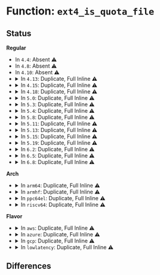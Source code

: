 # Function: <code>ext4_is_quota_file</code>

## Status
<b>Regular</b>
<ul>
<li>
In <code>4.4</code>: Absent ⚠️
</li>
<li>
In <code>4.8</code>: Absent ⚠️
</li>
<li>
In <code>4.10</code>: Absent ⚠️
</li>
<li>
<details>
<summary>In <code>4.13</code>: Duplicate, Full Inline ⚠️</summary>

**Collision:** Static Duplication

**Inline:** Full

**Transformation:** False

**Instances:**

```
In fs/ext4/inode.c (ffffffff812fff20)
Location: fs/ext4/ext4.h:2106
Inline: True
Inline callers:
  - fs/ext4/inode.c:ext4_map_blocks
```
```
In fs/ext4/ioctl.c (ffffffff81309a73)
Location: fs/ext4/ext4.h:2106
Inline: True
Inline callers:
  - fs/ext4/ioctl.c:ext4_ioctl
  - fs/ext4/ioctl.c:ext4_ioctl_setflags
```
```
In fs/ext4/mballoc.c (ffffffff81310b39)
Location: fs/ext4/ext4.h:2106
Inline: True
Inline callers:
  - fs/ext4/mballoc.c:ext4_mb_new_blocks
```
```
In fs/ext4/move_extent.c (ffffffff81315caf)
Location: fs/ext4/ext4.h:2106
Inline: True
Inline callers:
  - fs/ext4/move_extent.c:ext4_move_extents
  - fs/ext4/move_extent.c:ext4_move_extents
```
</details>
</li>
<li>
<details>
<summary>In <code>4.15</code>: Duplicate, Full Inline ⚠️</summary>

**Collision:** Static Duplication

**Inline:** Full

**Transformation:** False

**Instances:**

```
In fs/ext4/inode.c (ffffffff81324740)
Location: fs/ext4/ext4.h:2066
Inline: True
Inline callers:
  - fs/ext4/inode.c:ext4_map_blocks
```
```
In fs/ext4/ioctl.c (ffffffff8132e505)
Location: fs/ext4/ext4.h:2066
Inline: True
Inline callers:
  - fs/ext4/ioctl.c:ext4_ioctl
  - fs/ext4/ioctl.c:ext4_ioctl_setflags
```
```
In fs/ext4/mballoc.c (ffffffff813359d8)
Location: fs/ext4/ext4.h:2066
Inline: True
Inline callers:
  - fs/ext4/mballoc.c:ext4_mb_new_blocks
```
```
In fs/ext4/move_extent.c (ffffffff8133a515)
Location: fs/ext4/ext4.h:2066
Inline: True
Inline callers:
  - fs/ext4/move_extent.c:ext4_move_extents
  - fs/ext4/move_extent.c:ext4_move_extents
```
</details>
</li>
<li>
<details>
<summary>In <code>4.18</code>: Duplicate, Full Inline ⚠️</summary>

**Collision:** Static Duplication

**Inline:** Full

**Transformation:** False

**Instances:**

```
In fs/ext4/inode.c (ffffffff81352ab8)
Location: fs/ext4/ext4.h:2067
Inline: True
Inline callers:
  - fs/ext4/inode.c:ext4_map_blocks
```
```
In fs/ext4/ioctl.c (ffffffff8135cb76)
Location: fs/ext4/ext4.h:2067
Inline: True
Inline callers:
  - fs/ext4/ioctl.c:ext4_ioctl
  - fs/ext4/ioctl.c:ext4_ioctl_setflags
```
```
In fs/ext4/mballoc.c (ffffffff81363bd8)
Location: fs/ext4/ext4.h:2067
Inline: True
Inline callers:
  - fs/ext4/mballoc.c:ext4_mb_new_blocks
```
```
In fs/ext4/move_extent.c (ffffffff81368aba)
Location: fs/ext4/ext4.h:2067
Inline: True
Inline callers:
  - fs/ext4/move_extent.c:ext4_move_extents
  - fs/ext4/move_extent.c:ext4_move_extents
```
</details>
</li>
<li>
<details>
<summary>In <code>5.0</code>: Duplicate, Full Inline ⚠️</summary>

**Collision:** Static Duplication

**Inline:** Full

**Transformation:** False

**Instances:**

```
In fs/ext4/inode.c (ffffffff8136abd8)
Location: fs/ext4/ext4.h:2080
Inline: True
Inline callers:
  - fs/ext4/inode.c:ext4_map_blocks
```
```
In fs/ext4/ioctl.c (ffffffff81374fd1)
Location: fs/ext4/ext4.h:2080
Inline: True
Inline callers:
  - fs/ext4/ioctl.c:ext4_ioctl
  - fs/ext4/ioctl.c:ext4_ioctl_setflags
```
```
In fs/ext4/mballoc.c (ffffffff8137be78)
Location: fs/ext4/ext4.h:2080
Inline: True
Inline callers:
  - fs/ext4/mballoc.c:ext4_mb_new_blocks
```
```
In fs/ext4/move_extent.c (ffffffff81380f4c)
Location: fs/ext4/ext4.h:2080
Inline: True
Inline callers:
  - fs/ext4/move_extent.c:ext4_move_extents
  - fs/ext4/move_extent.c:ext4_move_extents
```
</details>
</li>
<li>
<details>
<summary>In <code>5.3</code>: Duplicate, Full Inline ⚠️</summary>

**Collision:** Static Duplication

**Inline:** Full

**Transformation:** False

**Instances:**

```
In fs/ext4/inode.c (ffffffff81394137)
Location: fs/ext4/ext4.h:2104
Inline: True
Inline callers:
  - fs/ext4/inode.c:ext4_map_blocks
```
```
In fs/ext4/ioctl.c (ffffffff8139e6bf)
Location: fs/ext4/ext4.h:2104
Inline: True
Inline callers:
  - fs/ext4/ioctl.c:ext4_ioctl
  - fs/ext4/ioctl.c:ext4_ioctl_setflags
```
```
In fs/ext4/mballoc.c (ffffffff813a5fc8)
Location: fs/ext4/ext4.h:2104
Inline: True
Inline callers:
  - fs/ext4/mballoc.c:ext4_mb_new_blocks
```
```
In fs/ext4/move_extent.c (ffffffff813aa26e)
Location: fs/ext4/ext4.h:2104
Inline: True
Inline callers:
  - fs/ext4/move_extent.c:ext4_move_extents
  - fs/ext4/move_extent.c:ext4_move_extents
```
</details>
</li>
<li>
<details>
<summary>In <code>5.4</code>: Duplicate, Full Inline ⚠️</summary>

**Collision:** Static Duplication

**Inline:** Full

**Transformation:** False

**Instances:**

```
In fs/ext4/inode.c (ffffffff813acac9)
Location: fs/ext4/ext4.h:2162
Inline: True
Inline callers:
  - fs/ext4/inode.c:ext4_map_blocks
```
```
In fs/ext4/ioctl.c (ffffffff813b7457)
Location: fs/ext4/ext4.h:2162
Inline: True
Inline callers:
  - fs/ext4/ioctl.c:ext4_ioctl
  - fs/ext4/ioctl.c:ext4_ioctl_setflags
```
```
In fs/ext4/mballoc.c (ffffffff813bee38)
Location: fs/ext4/ext4.h:2162
Inline: True
Inline callers:
  - fs/ext4/mballoc.c:ext4_mb_new_blocks
```
```
In fs/ext4/move_extent.c (ffffffff813c319e)
Location: fs/ext4/ext4.h:2162
Inline: True
Inline callers:
  - fs/ext4/move_extent.c:ext4_move_extents
  - fs/ext4/move_extent.c:ext4_move_extents
```
</details>
</li>
<li>
<details>
<summary>In <code>5.8</code>: Duplicate, Full Inline ⚠️</summary>

**Collision:** Static Duplication

**Inline:** Full

**Transformation:** False

**Instances:**

```
In fs/ext4/inode.c (ffffffff813f8d9b)
Location: fs/ext4/ext4.h:2260
Inline: True
Inline callers:
  - fs/ext4/inode.c:ext4_map_blocks
```
```
In fs/ext4/ioctl.c (ffffffff81400fea)
Location: fs/ext4/ext4.h:2260
Inline: True
Inline callers:
  - fs/ext4/ioctl.c:ext4_ioctl_setflags
```
```
In fs/ext4/mballoc.c (ffffffff8140af08)
Location: fs/ext4/ext4.h:2260
Inline: True
Inline callers:
  - fs/ext4/mballoc.c:ext4_mb_new_blocks
```
```
In fs/ext4/move_extent.c (ffffffff8140e71b)
Location: fs/ext4/ext4.h:2260
Inline: True
Inline callers:
  - fs/ext4/move_extent.c:mext_check_arguments
  - fs/ext4/move_extent.c:mext_check_arguments
```
</details>
</li>
<li>
<details>
<summary>In <code>5.11</code>: Duplicate, Full Inline ⚠️</summary>

**Collision:** Static Duplication

**Inline:** Full

**Transformation:** False

**Instances:**

```
In fs/ext4/inode.c (ffffffff8140b418)
Location: fs/ext4/ext4.h:2385
Inline: True
Inline callers:
  - fs/ext4/inode.c:ext4_map_blocks
```
```
In fs/ext4/ioctl.c (ffffffff814138aa)
Location: fs/ext4/ext4.h:2385
Inline: True
Inline callers:
  - fs/ext4/ioctl.c:ext4_ioctl_setflags
```
```
In fs/ext4/mballoc.c (ffffffff8141e378)
Location: fs/ext4/ext4.h:2385
Inline: True
Inline callers:
  - fs/ext4/mballoc.c:ext4_mb_new_blocks
```
```
In fs/ext4/move_extent.c (ffffffff81421bcb)
Location: fs/ext4/ext4.h:2385
Inline: True
Inline callers:
  - fs/ext4/move_extent.c:mext_check_arguments
  - fs/ext4/move_extent.c:mext_check_arguments
```
</details>
</li>
<li>
<details>
<summary>In <code>5.13</code>: Duplicate, Full Inline ⚠️</summary>

**Collision:** Static Duplication

**Inline:** Full

**Transformation:** False

**Instances:**

```
In fs/ext4/inode.c (ffffffff814114d8)
Location: fs/ext4/ext4.h:2437
Inline: True
Inline callers:
  - fs/ext4/inode.c:ext4_map_blocks
```
```
In fs/ext4/ioctl.c (ffffffff814195b2)
Location: fs/ext4/ext4.h:2437
Inline: True
Inline callers:
  - fs/ext4/ioctl.c:ext4_ioctl_setproject
  - fs/ext4/ioctl.c:ext4_ioctl_setflags
```
```
In fs/ext4/mballoc.c (ffffffff81424ce8)
Location: fs/ext4/ext4.h:2437
Inline: True
Inline callers:
  - fs/ext4/mballoc.c:ext4_mb_new_blocks
```
```
In fs/ext4/move_extent.c (ffffffff814283d1)
Location: fs/ext4/ext4.h:2437
Inline: True
Inline callers:
  - fs/ext4/move_extent.c:mext_check_arguments
  - fs/ext4/move_extent.c:mext_check_arguments
```
</details>
</li>
<li>
<details>
<summary>In <code>5.15</code>: Duplicate, Full Inline ⚠️</summary>

**Collision:** Static Duplication

**Inline:** Full

**Transformation:** False

**Instances:**

```
In fs/ext4/inode.c (ffffffff81464523)
Location: fs/ext4/ext4.h:2507
Inline: True
Inline callers:
  - fs/ext4/inode.c:ext4_map_blocks
```
```
In fs/ext4/ioctl.c (ffffffff8146c7a2)
Location: fs/ext4/ext4.h:2507
Inline: True
Inline callers:
  - fs/ext4/ioctl.c:ext4_ioctl_setproject
  - fs/ext4/ioctl.c:ext4_ioctl_setflags
```
```
In fs/ext4/mballoc.c (ffffffff814789ea)
Location: fs/ext4/ext4.h:2507
Inline: True
Inline callers:
  - fs/ext4/mballoc.c:ext4_mb_new_blocks
```
```
In fs/ext4/move_extent.c (ffffffff8147c091)
Location: fs/ext4/ext4.h:2507
Inline: True
Inline callers:
  - fs/ext4/move_extent.c:mext_check_arguments
  - fs/ext4/move_extent.c:mext_check_arguments
```
</details>
</li>
<li>
<details>
<summary>In <code>5.19</code>: Duplicate, Full Inline ⚠️</summary>

**Collision:** Static Duplication

**Inline:** Full

**Transformation:** False

**Instances:**

```
In fs/ext4/inode.c (ffffffff814e3b16)
Location: fs/ext4/ext4.h:2512
Inline: True
Inline callers:
  - fs/ext4/inode.c:ext4_map_blocks
```
```
In fs/ext4/ioctl.c (ffffffff814ece0d)
Location: fs/ext4/ext4.h:2512
Inline: True
Inline callers:
  - fs/ext4/ioctl.c:ext4_ioctl_setproject
  - fs/ext4/ioctl.c:ext4_ioctl_setflags
```
```
In fs/ext4/mballoc.c (ffffffff814fb1d2)
Location: fs/ext4/ext4.h:2512
Inline: True
Inline callers:
  - fs/ext4/mballoc.c:ext4_mb_new_blocks
```
```
In fs/ext4/move_extent.c (ffffffff814fe5d0)
Location: fs/ext4/ext4.h:2512
Inline: True
Inline callers:
  - fs/ext4/move_extent.c:mext_check_arguments
  - fs/ext4/move_extent.c:mext_check_arguments
```
</details>
</li>
<li>
<details>
<summary>In <code>6.2</code>: Duplicate, Full Inline ⚠️</summary>

**Collision:** Static Duplication

**Inline:** Full

**Transformation:** False

**Instances:**

```
In fs/ext4/inode.c (ffffffff8157d016)
Location: fs/ext4/ext4.h:2522
Inline: True
Inline callers:
  - fs/ext4/inode.c:ext4_map_blocks
```
```
In fs/ext4/ioctl.c (ffffffff81586c1d)
Location: fs/ext4/ext4.h:2522
Inline: True
Inline callers:
  - fs/ext4/ioctl.c:ext4_ioctl_setproject
  - fs/ext4/ioctl.c:ext4_ioctl_setflags
```
```
In fs/ext4/mballoc.c (ffffffff81595972)
Location: fs/ext4/ext4.h:2522
Inline: True
Inline callers:
  - fs/ext4/mballoc.c:ext4_mb_new_blocks
```
```
In fs/ext4/move_extent.c (ffffffff81598e10)
Location: fs/ext4/ext4.h:2522
Inline: True
Inline callers:
  - fs/ext4/move_extent.c:mext_check_arguments
  - fs/ext4/move_extent.c:mext_check_arguments
```
</details>
</li>
<li>
<details>
<summary>In <code>6.5</code>: Duplicate, Full Inline ⚠️</summary>

**Collision:** Static Duplication

**Inline:** Full

**Transformation:** False

**Instances:**

```
In fs/ext4/inode.c (ffffffff815b43e7)
Location: fs/ext4/ext4.h:2516
Inline: True
Inline callers:
  - fs/ext4/inode.c:ext4_map_blocks
```
```
In fs/ext4/ioctl.c (ffffffff815bd17d)
Location: fs/ext4/ext4.h:2516
Inline: True
Inline callers:
  - fs/ext4/ioctl.c:ext4_ioctl_setproject
  - fs/ext4/ioctl.c:ext4_ioctl_setflags
```
```
In fs/ext4/mballoc.c (ffffffff815cc373)
Location: fs/ext4/ext4.h:2516
Inline: True
Inline callers:
  - fs/ext4/mballoc.c:ext4_mb_new_blocks
```
```
In fs/ext4/move_extent.c (ffffffff815cf8f0)
Location: fs/ext4/ext4.h:2516
Inline: True
Inline callers:
  - fs/ext4/move_extent.c:mext_check_arguments
  - fs/ext4/move_extent.c:mext_check_arguments
```
</details>
</li>
<li>
<details>
<summary>In <code>6.8</code>: Duplicate, Full Inline ⚠️</summary>

**Collision:** Static Duplication

**Inline:** Full

**Transformation:** False

**Instances:**

```
In fs/ext4/inode.c (ffffffff815ed1f5)
Location: fs/ext4/ext4.h:2534
Inline: True
Inline callers:
  - fs/ext4/inode.c:ext4_map_blocks
```
```
In fs/ext4/ioctl.c (ffffffff815f5f46)
Location: fs/ext4/ext4.h:2534
Inline: True
Inline callers:
  - fs/ext4/ioctl.c:ext4_ioctl_setproject
  - fs/ext4/ioctl.c:ext4_ioctl_setflags
```
```
In fs/ext4/mballoc.c (ffffffff81604e03)
Location: fs/ext4/ext4.h:2534
Inline: True
Inline callers:
  - fs/ext4/mballoc.c:ext4_mb_new_blocks
```
```
In fs/ext4/move_extent.c (ffffffff81608180)
Location: fs/ext4/ext4.h:2534
Inline: True
Inline callers:
  - fs/ext4/move_extent.c:mext_check_arguments
  - fs/ext4/move_extent.c:mext_check_arguments
```
</details>
</li>
</ul>
<b>Arch</b>
<ul>
<li>
<details>
<summary>In <code>arm64</code>: Duplicate, Full Inline ⚠️</summary>

**Collision:** Static Duplication

**Inline:** Full

**Transformation:** False

**Instances:**

```
In fs/ext4/inode.c (ffff8000104812e0)
Location: fs/ext4/ext4.h:2162
Inline: True
Inline callers:
  - fs/ext4/inode.c:ext4_map_blocks
```
```
In fs/ext4/ioctl.c (ffff80001048cef0)
Location: fs/ext4/ext4.h:2162
Inline: True
Inline callers:
  - fs/ext4/ioctl.c:ext4_ioctl
  - fs/ext4/ioctl.c:ext4_ioctl_setflags
```
```
In fs/ext4/mballoc.c (ffff800010495b30)
Location: fs/ext4/ext4.h:2162
Inline: True
Inline callers:
  - fs/ext4/mballoc.c:ext4_mb_new_blocks
```
```
In fs/ext4/move_extent.c (ffff80001049aa38)
Location: fs/ext4/ext4.h:2162
Inline: True
Inline callers:
  - fs/ext4/move_extent.c:ext4_move_extents
  - fs/ext4/move_extent.c:ext4_move_extents
```
</details>
</li>
<li>
<details>
<summary>In <code>armhf</code>: Duplicate, Full Inline ⚠️</summary>

**Collision:** Static Duplication

**Inline:** Full

**Transformation:** False

**Instances:**

```
In fs/ext4/inode.c (c0642370)
Location: fs/ext4/ext4.h:2162
Inline: True
Inline callers:
  - fs/ext4/inode.c:ext4_map_blocks
```
```
In fs/ext4/ioctl.c (c064e800)
Location: fs/ext4/ext4.h:2162
Inline: True
Inline callers:
  - fs/ext4/ioctl.c:ext4_ioctl
  - fs/ext4/ioctl.c:ext4_ioctl_setflags
```
```
In fs/ext4/mballoc.c (c06576bc)
Location: fs/ext4/ext4.h:2162
Inline: True
Inline callers:
  - fs/ext4/mballoc.c:ext4_mb_new_blocks
```
```
In fs/ext4/move_extent.c (c065c454)
Location: fs/ext4/ext4.h:2162
Inline: True
Inline callers:
  - fs/ext4/move_extent.c:ext4_move_extents
  - fs/ext4/move_extent.c:ext4_move_extents
```
</details>
</li>
<li>
<details>
<summary>In <code>ppc64el</code>: Duplicate, Full Inline ⚠️</summary>

**Collision:** Static Duplication

**Inline:** Full

**Transformation:** False

**Instances:**

```
In fs/ext4/inode.c (c0000000005a57fc)
Location: fs/ext4/ext4.h:2162
Inline: True
Inline callers:
  - fs/ext4/inode.c:ext4_map_blocks
```
```
In fs/ext4/ioctl.c (c0000000005b3ab0)
Location: fs/ext4/ext4.h:2162
Inline: True
Inline callers:
  - fs/ext4/ioctl.c:ext4_ioctl
  - fs/ext4/ioctl.c:ext4_ioctl_setflags
```
```
In fs/ext4/mballoc.c (c0000000005bf7dc)
Location: fs/ext4/ext4.h:2162
Inline: True
Inline callers:
  - fs/ext4/mballoc.c:ext4_mb_new_blocks
```
```
In fs/ext4/move_extent.c (c0000000005c5314)
Location: fs/ext4/ext4.h:2162
Inline: True
Inline callers:
  - fs/ext4/move_extent.c:ext4_move_extents
  - fs/ext4/move_extent.c:ext4_move_extents
```
</details>
</li>
<li>
<details>
<summary>In <code>riscv64</code>: Duplicate, Full Inline ⚠️</summary>

**Collision:** Static Duplication

**Inline:** Full

**Transformation:** False

**Instances:**

```
In fs/ext4/inode.c (ffffffe000309f4c)
Location: fs/ext4/ext4.h:2162
Inline: True
Inline callers:
  - fs/ext4/inode.c:ext4_map_blocks
```
```
In fs/ext4/ioctl.c (ffffffe000312e00)
Location: fs/ext4/ext4.h:2162
Inline: True
Inline callers:
  - fs/ext4/ioctl.c:ext4_ioctl
  - fs/ext4/ioctl.c:ext4_ioctl_setflags
```
```
In fs/ext4/mballoc.c (ffffffe00031a722)
Location: fs/ext4/ext4.h:2162
Inline: True
Inline callers:
  - fs/ext4/mballoc.c:ext4_mb_new_blocks
```
```
In fs/ext4/move_extent.c (ffffffe00031e18e)
Location: fs/ext4/ext4.h:2162
Inline: True
Inline callers:
  - fs/ext4/move_extent.c:ext4_move_extents
  - fs/ext4/move_extent.c:ext4_move_extents
```
</details>
</li>
</ul>
<b>Flavor</b>
<ul>
<li>
<details>
<summary>In <code>aws</code>: Duplicate, Full Inline ⚠️</summary>

**Collision:** Static Duplication

**Inline:** Full

**Transformation:** False

**Instances:**

```
In fs/ext4/inode.c (ffffffff813a50a9)
Location: fs/ext4/ext4.h:2162
Inline: True
Inline callers:
  - fs/ext4/inode.c:ext4_map_blocks
```
```
In fs/ext4/ioctl.c (ffffffff813afa37)
Location: fs/ext4/ext4.h:2162
Inline: True
Inline callers:
  - fs/ext4/ioctl.c:ext4_ioctl
  - fs/ext4/ioctl.c:ext4_ioctl_setflags
```
```
In fs/ext4/mballoc.c (ffffffff813b7418)
Location: fs/ext4/ext4.h:2162
Inline: True
Inline callers:
  - fs/ext4/mballoc.c:ext4_mb_new_blocks
```
```
In fs/ext4/move_extent.c (ffffffff813bb77e)
Location: fs/ext4/ext4.h:2162
Inline: True
Inline callers:
  - fs/ext4/move_extent.c:ext4_move_extents
  - fs/ext4/move_extent.c:ext4_move_extents
```
</details>
</li>
<li>
<details>
<summary>In <code>azure</code>: Duplicate, Full Inline ⚠️</summary>

**Collision:** Static Duplication

**Inline:** Full

**Transformation:** False

**Instances:**

```
In fs/ext4/inode.c (ffffffff81395b39)
Location: fs/ext4/ext4.h:2162
Inline: True
Inline callers:
  - fs/ext4/inode.c:ext4_map_blocks
```
```
In fs/ext4/ioctl.c (ffffffff813a04c7)
Location: fs/ext4/ext4.h:2162
Inline: True
Inline callers:
  - fs/ext4/ioctl.c:ext4_ioctl
  - fs/ext4/ioctl.c:ext4_ioctl_setflags
```
```
In fs/ext4/mballoc.c (ffffffff813a7ea8)
Location: fs/ext4/ext4.h:2162
Inline: True
Inline callers:
  - fs/ext4/mballoc.c:ext4_mb_new_blocks
```
```
In fs/ext4/move_extent.c (ffffffff813ac20e)
Location: fs/ext4/ext4.h:2162
Inline: True
Inline callers:
  - fs/ext4/move_extent.c:ext4_move_extents
  - fs/ext4/move_extent.c:ext4_move_extents
```
</details>
</li>
<li>
<details>
<summary>In <code>gcp</code>: Duplicate, Full Inline ⚠️</summary>

**Collision:** Static Duplication

**Inline:** Full

**Transformation:** False

**Instances:**

```
In fs/ext4/inode.c (ffffffff813a2909)
Location: fs/ext4/ext4.h:2162
Inline: True
Inline callers:
  - fs/ext4/inode.c:ext4_map_blocks
```
```
In fs/ext4/ioctl.c (ffffffff813ad297)
Location: fs/ext4/ext4.h:2162
Inline: True
Inline callers:
  - fs/ext4/ioctl.c:ext4_ioctl
  - fs/ext4/ioctl.c:ext4_ioctl_setflags
```
```
In fs/ext4/mballoc.c (ffffffff813b4c78)
Location: fs/ext4/ext4.h:2162
Inline: True
Inline callers:
  - fs/ext4/mballoc.c:ext4_mb_new_blocks
```
```
In fs/ext4/move_extent.c (ffffffff813b8fde)
Location: fs/ext4/ext4.h:2162
Inline: True
Inline callers:
  - fs/ext4/move_extent.c:ext4_move_extents
  - fs/ext4/move_extent.c:ext4_move_extents
```
</details>
</li>
<li>
<details>
<summary>In <code>lowlatency</code>: Duplicate, Full Inline ⚠️</summary>

**Collision:** Static Duplication

**Inline:** Full

**Transformation:** False

**Instances:**

```
In fs/ext4/inode.c (ffffffff813b6fe9)
Location: fs/ext4/ext4.h:2162
Inline: True
Inline callers:
  - fs/ext4/inode.c:ext4_map_blocks
```
```
In fs/ext4/ioctl.c (ffffffff813c1c50)
Location: fs/ext4/ext4.h:2162
Inline: True
Inline callers:
  - fs/ext4/ioctl.c:ext4_ioctl
  - fs/ext4/ioctl.c:ext4_ioctl_setflags
```
```
In fs/ext4/mballoc.c (ffffffff813c98a3)
Location: fs/ext4/ext4.h:2162
Inline: True
Inline callers:
  - fs/ext4/mballoc.c:ext4_mb_new_blocks
```
```
In fs/ext4/move_extent.c (ffffffff813cdcfe)
Location: fs/ext4/ext4.h:2162
Inline: True
Inline callers:
  - fs/ext4/move_extent.c:ext4_move_extents
  - fs/ext4/move_extent.c:ext4_move_extents
```
</details>
</li>
</ul>

## Differences
